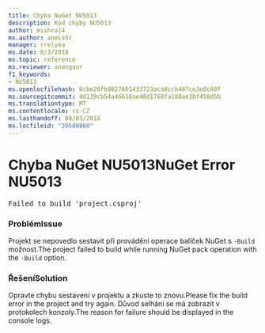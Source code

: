 ```yaml
---
title: Chyba NuGet NU5013
description: Kód chyby NU5013
author: mishra14
ms.author: anmishr
manager: rrelyea
ms.date: 8/3/2018
ms.topic: reference
ms.reviewer: anangaur
f1_keywords:
- NU5013
ms.openlocfilehash: 0cbe20fb9827601433723aca8ccb487ce3e0c00f
ms.sourcegitcommit: 4d139cb54a46616ae48d1768fa108ae3bf450d5b
ms.translationtype: MT
ms.contentlocale: cs-CZ
ms.lasthandoff: 08/03/2018
ms.locfileid: "39508860"
---
```

# <a name="nuget-error-nu5013"></a><span data-ttu-id="24ce8-103">Chyba NuGet NU5013</span><span class="sxs-lookup"><span data-stu-id="24ce8-103">NuGet Error NU5013</span></span>
<pre>Failed to build 'project.csproj'</pre>

### <a name="issue"></a><span data-ttu-id="24ce8-104">Problém</span><span class="sxs-lookup"><span data-stu-id="24ce8-104">Issue</span></span>

<span data-ttu-id="24ce8-105">Projekt se nepovedlo sestavit při provádění operace balíček NuGet s `-Build` možnost.</span><span class="sxs-lookup"><span data-stu-id="24ce8-105">The project failed to build while running NuGet pack operation with the `-Build` option.</span></span>


### <a name="solution"></a><span data-ttu-id="24ce8-106">Řešení</span><span class="sxs-lookup"><span data-stu-id="24ce8-106">Solution</span></span>

<span data-ttu-id="24ce8-107">Opravte chybu sestavení v projektu a zkuste to znovu.</span><span class="sxs-lookup"><span data-stu-id="24ce8-107">Please fix the build error in the project and try again.</span></span> <span data-ttu-id="24ce8-108">Důvod selhání se má zobrazit v protokolech konzoly.</span><span class="sxs-lookup"><span data-stu-id="24ce8-108">The reason for failure should be displayed in the console logs.</span></span>


